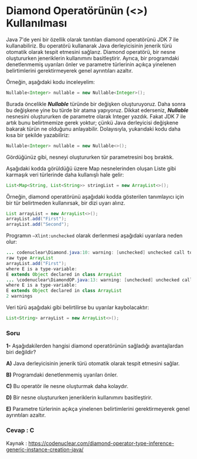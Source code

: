 # Diamond Operatörünün (<>) Kullanılması

Java 7'de yeni bir özellik olarak tanıtılan diamond operatörünü JDK 7 ile kullanabiliriz. Bu operatörü kullanarak Java derleyicisinin jenerik türü otomatik olarak tespit etmesini sağlarız. Diamond operatörü, bir nesne oluştururken jeneriklerin kullanımını basitleştirir. Ayrıca, bir programdaki denetlenmemiş uyarıları önler ve parametre türlerinin açıkça yinelenen belirtimlerini gerektirmeyerek genel ayrıntıları azaltır.

Örneğin, aşağıdaki kodu inceleyelim:

```java
Nullable<Integer> nullable = new Nullable<Integer>();
```

Burada öncelikle **_Nullable<Integer>_** türünde bir değişken oluşturuyoruz. Daha sonra bu değişkene yine bu türde bir atama yapıyoruz. Dikkat ederseniz, **_Nullable_** nesnesini oluştururken de parametre olarak Integer yazdık. Fakat JDK 7 ile artık bunu belirtmemize gerek yoktur; çünkü Java derleyicisi değişkene bakarak türün ne olduğunu anlayabilir. Dolayısıyla, yukarıdaki kodu daha kısa bir şekilde yazabiliriz:

```java
Nullable<Integer> nullable = new Nullable<>();
```

Gördüğünüz gibi, nesneyi oluştururken tür parametresini boş bıraktık.

Aşağıdaki kodda görüldüğü üzere Map nesnelerinden oluşan Liste gibi karmaşık veri türlerinde daha kullanışlı hale gelir:

```java
List<Map<String, List<String>> stringList = new ArrayList<>();
```

Örneğin, diamond operatörünü aşağıdaki kodda gösterilen tanımlayıcı için bir tür belirtmeden kullanırsak, bir dizi uyarı alırız.

```java
List arrayList = new ArrayList<>();
arrayList.add("First");
arrayList.add("Second");
```

Programın ```–Xlint:unchecked``` olarak derlenmesi aşağıdaki uyarılara neden olur:

```java
... codenuclear\Diamond.java:10: warning: [unchecked] unchecked call to add(E) as a member of the
raw type ArrayList
arrayList.add("First");
where E is a type-variable:
E extends Object declared in class ArrayList
... \codenuclear\DiamondOP.java:13: warning: [unchecked] unchecked call to add(E) as a member of the raw type ArrayList arrayList.add("Second");
where E is a type-variable:
E extends Object declared in class ArrayList
2 warnings
```

Veri türü aşağıdaki gibi belirtilirse bu uyarılar kaybolacaktır:

```java
List<String> arrayList = new ArrayList<>();
```
### Soru

**1-** Aşağıdakilerden hangisi diamond operatörünün sağladığı avantajlardan biri değildir?

**A)** Java derleyicisinin jenerik türü otomatik olarak tespit etmesini sağlar.

**B)** Programdaki denetlenmemiş uyarıları önler.

**C)** Bu operatör ile nesne oluşturmak daha kolaydır.

**D)** Bir nesne oluştururken jeneriklerin kullanımını basitleştirir.

**E)** Parametre türlerinin açıkça yinelenen belirtimlerini gerektirmeyerek genel ayrıntıları azaltır.

### Cevap : C

Kaynak : https://codenuclear.com/diamond-operator-type-inference-generic-instance-creation-java/
